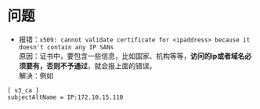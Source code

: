 # 问题

* 报错：`x509: cannot validate certificate for <ipaddress> because it doesn't contain any IP SANs`<br>
原因：证书中，要包含一些信息，比如国家、机构等等，**访问的ip或者域名必须要有，否则不予通过**，就会报上面的错误。<br>
解决：例如
```
[ v3_ca ]
subjectAltName = IP:172.10.15.110
```
